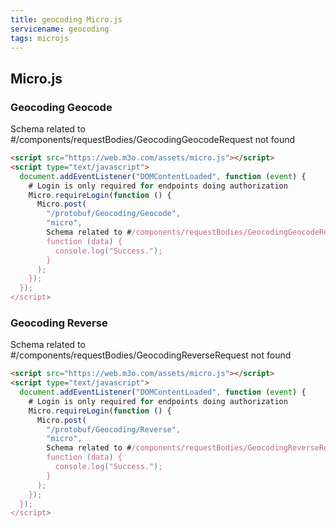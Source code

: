 ```yaml
---
title: geocoding Micro.js
servicename: geocoding
tags: microjs
---
```


## Micro.js


### Geocoding Geocode
<!-- We use the request body description here as endpoint descriptions are not
being lifted correctly from the proto by the openapi spec generator -->
Schema related to #/components/requestBodies/GeocodingGeocodeRequest not found
```html
<script src="https://web.m3o.com/assets/micro.js"></script>
<script type="text/javascript">
  document.addEventListener("DOMContentLoaded", function (event) {
    # Login is only required for endpoints doing authorization
    Micro.requireLogin(function () {
      Micro.post(
        "/protobuf/Geocoding/Geocode",
        "micro",
        Schema related to #/components/requestBodies/GeocodingGeocodeRequest not found,
        function (data) {
          console.log("Success.");
        }
      );
    });
  });
</script>
```


### Geocoding Reverse
<!-- We use the request body description here as endpoint descriptions are not
being lifted correctly from the proto by the openapi spec generator -->
Schema related to #/components/requestBodies/GeocodingReverseRequest not found
```html
<script src="https://web.m3o.com/assets/micro.js"></script>
<script type="text/javascript">
  document.addEventListener("DOMContentLoaded", function (event) {
    # Login is only required for endpoints doing authorization
    Micro.requireLogin(function () {
      Micro.post(
        "/protobuf/Geocoding/Reverse",
        "micro",
        Schema related to #/components/requestBodies/GeocodingReverseRequest not found,
        function (data) {
          console.log("Success.");
        }
      );
    });
  });
</script>
```


